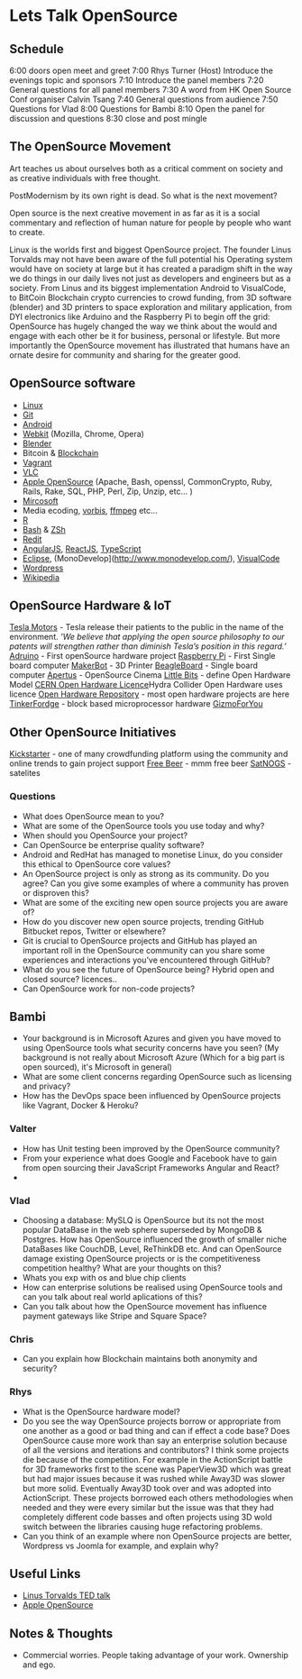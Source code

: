 # Lets Talk OpenSource

## Schedule
6:00 doors open meet and greet
7:00 Rhys Turner (Host) Introduce the evenings topic and sponsors
7:10 Introduce the panel members
7:20 General questions for all panel members
7:30 A word from HK Open Source Conf organiser Calvin Tsang
7:40 General questions from audience
7:50 Questions for Vlad
8:00 Questions for Bambi
8:10 Open the panel for discussion and questions
8:30 close and post mingle


## The OpenSource Movement

Art teaches us about ourselves both as a critical comment on society and as creative individuals with free thought. 

PostModernism by its own right is dead. So what is the next movement?

Open source is the next creative movement in as far as it is a social commentary and reflection of human nature for people by people who want to create.

Linux is the worlds first and biggest OpenSource project. The founder Linus Torvalds may not have been aware of the full potential his Operating system would have on society at large but it has created a paradigm shift in the way we do things in our daily lives not just as developers and engineers but as a society. From Linus and its biggest implementation Android to VisualCode, to BitCoin Blockchain crypto currencies to crowd funding, from 3D software (blender) and 3D printers to space exploration and military application, from DYI electronics like Arduino and the Raspberry Pi to begin off the grid: OpenSource has hugely changed the way we think about the would  and engage with each other be it for business, personal or lifestyle. But more importantly the OpenSource movement has illustrated that humans have an ornate desire for community and sharing for the greater good.

## OpenSource software
- [Linux](http://www.linux.org/)
- [Git](https://git-scm.com/)
- [Android](https://android.com)
- [Webkit](https://webkit.org/) (Mozilla, Chrome, Opera)
- [Blender](https://www.blender.org/)
- Bitcoin & [Blockchain](https://en.wikipedia.org/wiki/Blockchain_(database))
- [Vagrant](https://www.vagrantup.com/)
- [VLC](http://www.videolan.org/vlc/)
- [Apple OpenSource](http://www.apple.com/opensource/) (Apache, Bash, openssl, CommonCrypto, Ruby, Rails, Rake, SQL, PHP, Perl, Zip, Unzip, etc… )
- [Mircosoft](https://github.com/Microsoft/dotnet)
- Media ecoding, [vorbis](http://xiph.org/vorbis/), [ffmpeg](http://ffmpeg.org/) etc…
- [R](https://www.r-project.org/)
- [Bash](https://www.gnu.org/software/bash/) & [ZSh](http://www.zsh.org/)
- [Redit](https://github.com/reddit/)
- [AngularJS](https://angularjs.org/), [ReactJS](https://facebook.github.io/react/), [TypeScript](https://www.typescriptlang.org/)
- [Eclipse](http://www.eclipse.org), (MonoDevelop](http://www.monodevelop.com/), [VisualCode](https://code.visualstudio.com/)
- [Wordpress](https://wordpress.org/) 
- [Wikipedia](https://en.wikipedia.org/)


## OpenSource Hardware & IoT
[Tesla Motors](https://www.teslamotors.com/en_HK/blog/all-our-patent-are-belong-you) - Tesla release their patients to the public in the name of the environment. 
_’We believe that applying the open source philosophy to our patents will strengthen rather than diminish Tesla’s position in this regard.’_
[Adruino](https://www.arduino.cc/) - First openSource hardware project
[Raspberry Pi](https://www.raspberrypi.org/) - First Single board computer
[MakerBot](http://www.makerbot.com/) - 3D Printer
[BeagleBoard](http://beagleboard.org/) - Single board computer
[Apertus](https://apertus.org/) - OpenSource Cinema
[Little Bits](http://littlebits.cc/) - define Open Hardware Model
[CERN Open Hardware Licence](https://en.wikipedia.org/wiki/CERN_Open_Hardware_License)Hydra Collider Open Hardware uses licence 
[Open Hardware Repository](http://www.ohwr.org/projects?q=&license_version_id=4) - most open hardware projects are here
[TinkerFordge](http://www.tinkerforge.com/en) - block based microprocessor hardware
[GizmoForYou](http://www.gizmoforyou.com/)

## Other OpenSource Initiatives
[Kickstarter](https://www.kickstarter.com/) - one of many crowdfunding platform using the community and online trends to gain project support
[Free Beer](https://en.wikipedia.org/wiki/Free_Beer) - mmm free beer
[SatNOGS](https://en.wikipedia.org/wiki/SatNOGS) - satelites

### Questions
- What does OpenSource mean to you?
- What are some of the OpenSource tools you use today and why?
- When should you OpenSource your project? 
- Can OpenSource be enterprise quality software? 
- Android and RedHat has managed to monetise Linux, do you consider this ethical to OpenSource core values? 
- An OpenSource project is only as strong as its community. Do you agree? Can you give some examples of where a community has proven or disproven this?
- What are some of the exciting new open source projects you are aware of?
- How do you discover new open source projects, trending GitHub Bitbucket repos, Twitter or elsewhere?
- Git is crucial to OpenSource projects and GitHub has played an important roll in the OpenSource community can you share some experiences and interactions you’ve encountered through GitHub?
- What do you see the future of OpenSource being? Hybrid open and closed source? licences..
- Can OpenSource work for non-code projects?

## Bambi
- Your background is in Microsoft Azures and given you have moved to using OpenSource tools what security concerns have you seen?
(My background is not really about Microsoft Azure (Which for a big part is open sourced), it's Microsoft in general)
- What are some client concerns regarding OpenSource such as licensing and privacy?
- How has the DevOps space been influenced by OpenSource projects like Vagrant, Docker & Heroku?

### Valter
- How has Unit testing been improved by the OpenSource community?
- From your experience what does Google and Facebook have to gain from open sourcing their JavaScript Frameworks Angular and React?
- 

### Vlad
- Choosing a database: MySLQ is OpenSource but its not the most popular DataBase in the web sphere superseded by MongoDB & Postgres. How has OpenSource influenced the growth of smaller niche DataBases like CouchDB, Level, ReThinkDB etc. And can OpenSource damage existing OpenSource projects or is the competitiveness competition healthy? What are your thoughts on this? 
- Whats you exp with os and blue chip clients
- How can enterprise solutions be realised using OpenSource tools and can you talk about real world aplications of this?
- Can you talk about how the OpenSource movement has influence payment gateways like Stripe and Square Space?

### Chris
- Can you explain how Blockchain maintains both anonymity and security? 

### Rhys
- What is the OpenSource hardware model?
- Do you see the way OpenSource projects borrow or appropriate from one another as a good or bad thing and can if effect a code base? Does OpenSource cause more work than say an enterprise solution because of all the versions and iterations and contributors? I think some projects die because of the competition. 
For example in the ActionScript battle for 3D frameworks first to the scene was PaperView3D which was great but had major issues because it was rushed while Away3D was slower but more solid. Eventually Away3D took over and was adopted into ActionScript. These projects borrowed each others methodologies when needed and they were every similar but the issue was that they had completely different code basses and often projects using 3D wold switch between the libraries causing huge refactoring problems. 
- Can you think of an example where non OpenSource projects are better, Wordpress vs Joomla for example, and explain why?


## Useful Links
- [Linus Torvalds TED talk](https://www.youtube.com/watch?v=o8NPllzkFhE)
- [Apple OpenSource](http://www.apple.com/opensource/)


## Notes & Thoughts
- Commercial worries. People taking advantage of your work. Ownership and ego.
